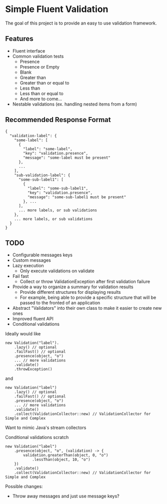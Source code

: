 # Simple Fluent Validation

The goal of this project is to provide an easy to use validation framework.

## Features

* Fluent interface
* Common validation tests
    * Presence
    * Presence or Empty
    * Blank
    * Greater than
    * Greater than or equal to
    * Less than
    * Less than or equal to
    * And more to come...
* Nestable validations (ex. handling nested items from a form)

## Recommended Response Format

```
{
  "validation-label": {
    "some-label": [
      {
        "label": "some-label",
        "key": "validation.presence",
        "message": "some-label must be present"
      },
      ...
    ],
    "sub-validation-label": {
      "some-sub-label1": [
        {
          "label": "some-sub-label1",
          "key": "validation.presence",
          "message": "some-sub-label1 must be present"
        }, ...
      ],
      ... more labels, or sub validations
    },
    ... more labels, or sub validations
  }
}
```

## TODO

* Configurable messages keys
* Custom messages
* Lazy execution
    * Only execute validations on validate
* Fail fast
    * Collect or throw ValidationException after first validation failure
* Provide a way to organize a summary for validation results
    * Provide different structures for displaying results
    * For example, being able to provide a specific structure that will be passed to the fronted of an application
* Abstract "Validators" into their own class to make it easier to create new ones
* Improved fluent API
* Conditional validations

Ideally would like
```
new Validation("label").
    .lazy() // optional
    .failFast() // optional
    .presence(object, "o")
    ... // more validations
    .validate()
    .throwException()
```
and
```
new Validation("label")
    .lazy() // optional
    .failFast() // optional
    .presence(object, "o")
    ... // more validations
    .validate()
    .collect(ValidationCollector::new) // ValidationCollector for Simple and Complex
```
Want to mimic Java's stream collectors

Conditional validations scratch
```
new Validation("label")
    .presence(object, "o", (validation) -> {
        validation.greaterThan(object, 0, "o")
            .lessThan(object, 10, "o")
    })
    .validate()
    .collect(ValidationCollector::new) // ValidationCollector for Simple and Complex
```

Possible changes:
* Throw away messages and just use message keys?

